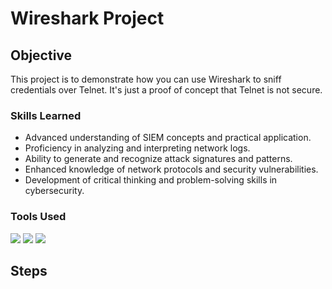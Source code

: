 # Wireshark Project

## Objective
This project is to demonstrate how you can use Wireshark to sniff credentials over Telnet. It's just a proof of concept that Telnet is not secure. 

### Skills Learned

- Advanced understanding of SIEM concepts and practical application.
- Proficiency in analyzing and interpreting network logs.
- Ability to generate and recognize attack signatures and patterns.
- Enhanced knowledge of network protocols and security vulnerabilities.
- Development of critical thinking and problem-solving skills in cybersecurity.

### Tools Used

<img src="https://img.shields.io/badge/-VirtualBox-183A61?&style=for-the-badge&logo=virtualbox&logoColor=white" />
<img src="https://img.shields.io/badge/-PuTTY-002147?&style=for-the-badge&logo=putty&logoColor=white" />
<img src="https://img.shields.io/badge/-Wireshark-1679A7?&style=for-the-badge&logo=wireshark&logoColor=white" />

## Steps
